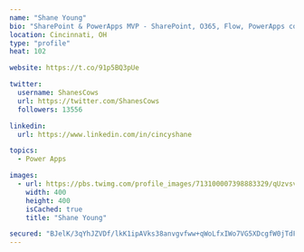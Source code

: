 ```yaml
---
name: "Shane Young"
bio: "SharePoint & PowerApps MVP - SharePoint, O365, Flow, PowerApps consulting? @PowerApps911 | Pure Snark? You found it."
location: Cincinnati, OH
type: "profile"
heat: 102

website: https://t.co/91p5BQ3pUe

twitter:
  username: ShanesCows
  url: https://twitter.com/ShanesCows
  followers: 13556

linkedin:
  url: https://www.linkedin.com/in/cincyshane

topics:
  - Power Apps

images:
  - url: https://pbs.twimg.com/profile_images/713100007398883329/qUzvsvQ3_400x400.jpg
    width: 400
    height: 400
    isCached: true
    title: "Shane Young"

secured: "BJelK/3qYhJZVDf/lkK1ipAVks38anvgvfww+qWoLfxIWo7VG5XDcgfW0jTdFUizQOe7yeZz2BEMfBowGXXF1gUhzGcqyuppA1e07MveksKjD14gE2Jn00NOdstTcwD1viR3r5uuUGhmp6oiMQ2kvt9f3t1PcdB9AQRTXXEHjPi4XcWlRqsdbKla4EaQZNRbT5g5ftUqCWTJTDbp9bW3hDng3m6Si4bWgIkIZ6kV4MzHU5k29h4IsavOVWhXN+WQO+Vc+y6mG3QeFvx6X9pYLJr/YZ8RADUq0488Mey5dUgdrr1qxT2HuAlS77Ya4cA2gedifhSIuck7xBsPJ9tJ0El+W+TF5SURz/8oFvMHjsifMbHcyFyAXRb44gtQ+GIEyAUFnhJFp3z8lHMX3tC+0lXMEY3cFIYdPfu5SjOa+Os=;vOKfc2YOcD23F0fx90jR/A=="
---
```


